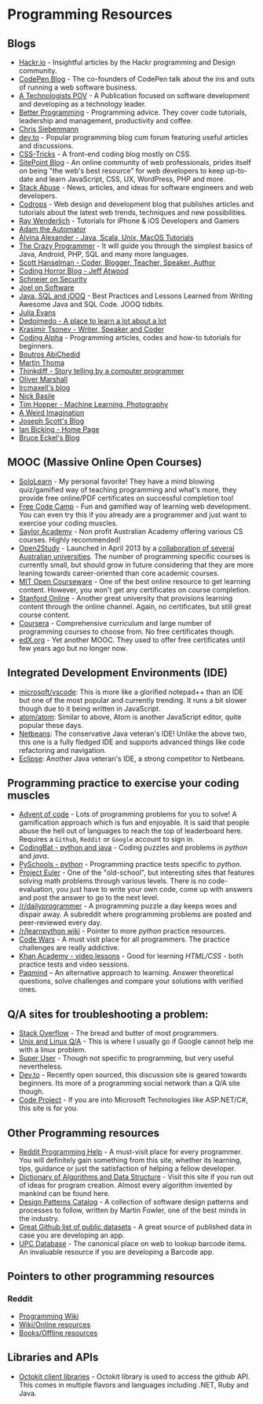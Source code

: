 # Programming Resources

## Blogs

- [Hackr.io](https://hackr.io/blog) - Insightful articles by the Hackr programming and Design community.
- [CodePen Blog](https://blog.codepen.io/) - The co-founders of CodePen talk about the ins and outs of running a web software business.
- [A Technologists POV](https://medium.com/a-technologists-pov) - A Publication focused on software development and developing as a technology leader.
- [Better Programming](https://medium.com/better-programming) - Programming advice. They cover code tutorials, leadership and management, productivity and coffee.
- [Chris Siebenmann](https://utcc.utoronto.ca/~cks/space/blog/)
- [dev.to](https://dev.to/) - Popular programming blog cum forum featuring useful articles and discussions.
- [CSS-Tricks](https://css-tricks.com/) - A front-end coding blog mostly on CSS.
- [SitePoint Blog](https://www.sitepoint.com/blog/) - An online community of web professionals, prides itself on being "the web's best resource" for web developers to keep up-to-date and learn JavaScript, CSS, UX, WordPress, PHP and more.
- [Stack Abuse](https://stackabuse.com/) - News, articles, and ideas for software engineers and web developers.
- [Codrops](https://tympanus.net/codrops/) - Web design and development blog that publishes articles and tutorials about the latest web trends, techniques and new possibilities.
- [Ray Wenderlich](https://www.raywenderlich.com/) - Tutorials for iPhone & iOS Developers and Gamers
- [Adam the Automator](https://adamtheautomator.com/)
- [Alvina Alexander - Java, Scala, Unix, MacOS Tutorials](https://alvinalexander.com/)
- [The Crazy Programmer](https://www.thecrazyprogrammer.com/) - It will guide you through the simplest basics of Java, Android, PHP, SQL and many more languages.
- [Scott Hanselman - Coder, Blogger, Teacher, Speaker, Author](https://www.hanselman.com/)
- [Coding Horror Blog - Jeff Atwood](https://blog.codinghorror.com/)
- [Schneier on Security](https://www.schneier.com/)
- [Joel on Software](https://www.joelonsoftware.com/)
- [Java, SQL and jOOQ](https://blog.jooq.org/) - Best Practices and Lessons Learned from Writing Awesome Java and SQL Code. JOOQ tidbits.
- [Julia Evans](https://jvns.ca/)
- [Dedoimedo - A place to learn a lot about a lot](https://www.dedoimedo.com/)
- [Krasimir Tsonev - Writer, Speaker and Coder](https://krasimirtsonev.com/)
- [Coding Alpha](https://www.codingalpha.com/) - Programming articles, codes and how-to tutorials for beginners.
- [Boutros AbiChedid](https://bacsoftwareconsulting.com/blog/index.php/about/)
- [Martin Thoma](https://martin-thoma.com/)
- [Thinkdiff - Story telling by a computer programmer](https://thinkdiff.net/)
- [Oliver Marshall](https://olivermarshall.net/)
- [Ircmaxell's blog](https://blog.ircmaxell.com/)
- [Nick Basile](https://nick-basile.com/)
- [Tim Hopper - Machine Learning, Photography](https://tdhopper.com/)
- [A Weird Imagination](https://aweirdimagination.net/)
- [Joseph Scott's Blog](https://blog.josephscott.org/)
- [Ian Bicking - Home Page](https://www.ianbicking.org/)
- [Bruce Eckel's Blog](https://www.bruceeckel.com/)

## MOOC (Massive Online Open Courses)

- [SoloLearn](https://www.sololearn.com/) - My personal favorite! They have a mind blowing quiz/gamified way of teaching programming and what's more, they provide free online/PDF certificates on successful completion too!
- [Free Code Camp](https://www.freecodecamp.org) - Fun and gamified way of learning web development. You can even try this if you already are a programmer and just want to exercise your coding muscles.
- [Saylor Academy](https://learn.saylor.org) - Non profit Australian Academy offering various CS courses. Highly recommended!
- [Open2Study](https://www.open2study.com/courses) - Launched in April 2013 by a [collaboration of several Australian universities](http://www.thegoodmooc.com/2013/06/a-review-of-open2study.html). The number of programming specific courses is currently small, but should grow in future considering that they are more leaning towards career-oriented than core academic courses.
- [MIT Open Courseware](http://ocw.mit.edu/index.htm) - One of the best online resource to get learning content. However, you won't get any certificates on course completion.
- [Stanford Online](http://online.stanford.edu/about) - Another great university that provisions learning content through the online channel. Again, no certificates, but still great course content.
- [Coursera](https://www.coursera.org/courses?query=php) - Comprehensive curriculum and large number of programming courses to choose from. No free certificates though.
- [edX.org](https://courses.edx.org/) - Yet another MOOC. They used to offer free certificates until few years ago but no longer now.

## Integrated Development Environments (IDE)

- [microsoft/vscode](https://github.com/microsoft/vscode): This is more like a glorified notepad++ than an IDE but one of the most popular and currently trending. It runs a bit slower though due to it being written in JavaScript.
- [atom/atom](https://github.com/atom/atom): Similar to above, Atom is another JavaScript editor, quite popular these days.
- [Netbeans](https://netbeans.apache.org/): The conservative Java veteran's IDE! Unlike the above two, this one is a fully fledged IDE and supports advanced things like code refactoring and navigation.
- [Eclipse](https://eclipse.org): Another Java veteran's IDE, a strong competitor to Netbeans.

## Programming practice to exercise your coding muscles	
	
- [Advent of code](https://adventofcode.com/) - Lots of programming problems for you to solve! A gamification approach which is fun and enjoyable. It is said that people abuse the hell out of languages to reach the top of leaderboard here. Requires a `Github`, `Reddit` or `Google` account to sign in.
- [CodingBat - python and java](https://codingbat.com/) - Coding puzzles and problems in *python* and *java*.
- [PySchools - python](https://www.pyschools.com/quiz/view_ranking) - Programming practice tests specific to *python*.
- [Project Euler](https://projecteuler.net/) - One of the "old-school", but interesting sites that features solving math problems through various levels. There is no code-evaluation, you just have to write your own code, come up with answers and post the answer to go to the next level.
- [/r/dailyprogrammer](https://www.reddit.com/r/dailyprogrammer) - A programming puzzle a day keeps woes and dispair away. A subreddit where programming problems are posted and peer-reviewed every day.
- [/r/learnpython wiki](https://www.reddit.com/r/learnpython/wiki/index#wiki_practice_python) - Pointer to more *python* practice resources.
- [Code Wars](https://www.codewars.com/) - A must visit place for all programmers. The practice challenges are really addictive.
- [Khan Academy - video lessons](https://www.khanacademy.org/computing/computer-programming/html-css/) - Good for learning *HTML/CSS* - both practice tests and video sessions.
- [Paqmind](http://paqmind.com/) – An alternative approach to learning. Answer theoretical questions, solve challenges and compare your solutions with verified ones.

## Q/A sites for troubleshooting a problem:

- [Stack Overflow](https://stackoverflow.com) - The bread and butter of most programmers.
- [Unix and Linux Q/A](https://unix.stackexchange.com/) - This is where I usually go if Google cannot help me with a linux problem.
- [Super User](https://superuser.com/) - Though not specific to programming, but very useful nevertheless.
- [Dev.to](https://dev.to) - Recently open sourced, this discussion site is geared towards beginners. Its more of a programming social network than a Q/A site though.
- [Code Project](https://www.codeproject.com/) - If you are into Microsoft Technologies like ASP.NET/C#, this site is for you.

## Other Programming resources

- [Reddit Programming Help](http://www.reddit.com/r/learnprogramming) - A must-visit place for every programmer. You will definitely gain something from this site, whether its learning, tips, guidance or just the satisfaction of helping a fellow developer.
- [Dictionary of Algorithms and Data Structure](http://xlinux.nist.gov/dads/) - Visit this site if you run out of ideas for program creation. Almost every algorithm invented by mankind can be found here.
- [Design Patterns Catalog](http://martinfowler.com/eaaCatalog/) - A collection of software design patterns and processes to follow, written by Martin Fowler, one of the best minds in the industry.
- [Great Github list of public datasets](http://www.datasciencecentral.com/profiles/blogs/great-github-list-of-public-data-sets?overrideMobileRedirect=1) - A great source of published data in case you are developing an app.
- [UPC Database](https://www.upcdatabase.com/itemform.asp) - The canonical place on web to lookup barcode items. An invaluable resource if you are developing a Barcode app.

## Pointers to other programming resources

### Reddit

- [Programming Wiki](https://www.reddit.com/r/learnprogramming/wiki)
- [Wiki/Online resources](https://www.reddit.com/r/learnprogramming/wiki/index#wiki_online_resources)
- [Books/Offline resources](http://www.reddit.com/r/learnprogramming/wiki/books)

## Libraries and APIs

- [Octokit client libraries](https://developer.github.com/libraries/) - Octokit library is used to access the github API. This comes in multiple flavors and languages including .NET, Ruby and Java.
